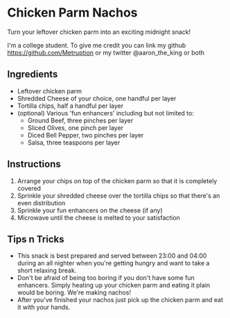# Chicken Parm Nachos


Turn your leftover chicken parm into an exciting midnight snack!

I'm a college student. To give me credit you can link my github https://github.com/Metruption or my twitter @aaron_the_king or both



## Ingredients

* Leftover chicken parm
* Shredded Cheese of your choice, one handful per layer
* Tortilla chips, half a handful per layer
* (optional) Various 'fun enhancers' including but not limited to:
    * Ground Beef, three pinches per layer
    * Sliced Olives, one pinch per layer
    * Diced Bell Pepper, two pinches per layer
    * Salsa, three teaspoons per layer

## Instructions


1. Arrange your chips on top of the chicken parm so that it is completely covered
2. Sprinkle your shredded cheese over the tortilla chips so that there's an even distribution
3. Sprinkle your fun enhancers on the cheese (if any)
4. Microwave until the cheese is melted to your satisfaction

## Tips n Tricks

* This snack is best prepared and served between 23:00 and 04:00 during an all nighter when you're getting hungry and want to take a short relaxing break.
* Don't be afraid of being too boring if you don't have some fun enhancers. Simply heating up your chicken parm and eating it plain would be boring. We're making nachos!
* After you've finished your nachos just pick up the chicken parm and eat it with your hands.
